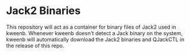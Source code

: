 # Jack2 Binaries
This repository will act as a container for binary files of Jack2 used in kweenb. Whenever kweenb doesn't detect a Jack binary on the system, kweenb will automatically download the Jack2 binaries and QJackCTL in the release of this repo.
